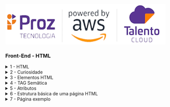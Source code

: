 ![](./assets/hd-header.png)

### Front-End - HTML

<details>
<summary>1 - HTML</summary>

> HTML é uma das linguagens que utilizamos para desenvolver websites. O acrônimo HTML vem do inglês e significa Hypertext Markup Language ou em português Linguagem de Marcação de Hipertexto.

> Criado pelo físico britânico Tim Berners-Lee em 2008, numa estação NeXTcube, usando o ambiente de desenvolvimento NeXTSTEP.

<img src="assets/tim.jpeg" width="300" height="200">

> O HTML é a liguagem base da internet. Foi criada para ser de fácil entendimento por seres humanos e também por máquinas, como por exemplo o Google ou outros sistemas que percorrem a internet capturando informação.
</details>

<details>
<summary>2 - Curiosidade</summary>

> O primeiro website do mundo foi lançado por ele em 6 de agosto de 1991. O conteúdo simplesmente descrevia a forma de funcionamento dessa nova forma de conexão. O domínio era http://info.cern.ch , e até hoje está no ar em sua forma original.

![](./assets/primeiro.png)


</details>

<details>
<summary>3 - Elementos HTML</summary>

- Um elemento é um componente que compõe o HTML. 
- Os elementos são compostos por tags. 
- Existem vários elementos, iremos ver adiante.

EX: 
```html
<elemento> <!-- Abertura do elemento -->
    conteúdo  <!--Conteúdo exibido pelo navegador-->
</elemento> <!-- Fechamento do elemento -->
```

- Alguns elementos:

  - `<p>`: Parágrafo
  - `<h1>`: Título
  - `<img>`: Imagem
  - `<a>`: Link
  - `<ul>`: Lista não ordenada
  - `<ol>`: Lista ordenada
  - `button`: Botão


EX da tag `<p>`:
```html
<p>
    Conteúdo do parágrafo
</p>
```

EX da tag `<h1>`:
```html
<h1>
    Conteúdo do título
</h1>
```

EX da tag `<img>`:
```html
<img src="img.png" alt="Uma imagem">
```

EX da tag `<a>`:
```html
<a href="https://www.google.com">
    Link para o Google
</a>
```

EX da tag `<ul>`:
```html
<ul>
    <li>Item 1</li>
    <li>Item 2</li>
    <li>Item 3</li>
</ul>
```

EX da tag `<ol>`:
```html
<ol>
    <li>Item 1</li>
    <li>Item 2</li>
    <li>Item 3</li>
</ol>
```

EX da tag `<button>`:
```html
<button>
    Clique aqui!
</button>
``` 
</details>

<details>
<summary>4 - TAG Semâtica</summary>

![](./assets/versus.jpg)

> Refere-se a elementos HTML que são usados para fornecer significado e estrutura ao conteúdo de um site, tornando-o mais compreensível para os navegadores, mecanismos de busca e pessoas que utilizam tecnologias assistivas. Essas tags ajudam a identificar claramente o propósito e o significado dos diferentes elementos do site.

EX: 

1. `<header>`: Representa o cabeçalho de um documento ou de uma seção.
```html
<header>
  <h1>Meu Site</h1>
  <nav>
    <ul>
      <li><a href="#">Página Inicial</a></li>
      <li><a href="#">Sobre</a></li>
      <li><a href="#">Contato</a></li>
    </ul>
  </nav>
</header>
```

2. `<nav>`: Define uma seção de navegação.

```html
<nav>
  <ul>
    <li><a href="#">Página Inicial</a></li>
    <li><a href="#">Sobre</a></li>
    <li><a href="#">Contato</a></li>
  </ul>
</nav>

```

3. `<main>`: Representa o conteúdo principal do documento.

```html
<main>
  <h2>Sobre</h2>
  <p>Informações sobre a empresa ou organização.</p>
</main>

```

4. `<article>`: Define um conteúdo independente e autossuficiente que pode ser distribuído separadamente.

```html
<article>
  <h3>Título do Artigo</h3>
  <p>Conteúdo do artigo.</p>
</article>
```

5. `<section>`: Representa uma seção genérica de conteúdo.

```html
<section>
  <h2>Serviços</h2>
  <ul>
    <li>Serviço 1</li>
    <li>Serviço 2</li>
    <li>Serviço 3</li>
  </ul>
</section>

```

6. `<aside>`: Define um conteúdo relacionado, mas separado do conteúdo principal.

```html
<aside>
  <h3>Anúncio</h3>
  <p>Texto do anúncio.</p>
</aside>

```

7. `<footer>`: Representa o rodapé do documento ou de uma seção.

```html
<footer>
  <p>&copy; 2023 Meu Site. Todos os direitos reservados.</p>
</footer>
```

</details>

<details>
<summary>5 - Atributos</summary>

- Atributos são propriedades que podem ser adicionadas aos elementos.
- Existem vários atributos, iremos ver adiante.

EX da tag `<a>`:
```html
<!-- o href é um atributo que tem o valor do link -->
<a href="https://www.google.com">
    Link para o Google
</a>
```

EX da tag `<img>`:
```html
<!-- o src é um atributo que tem o valor da imagem -->
<img src="img.png" alt="Uma imagem">
```

> OBS: cada elemento tem um atributo específico.
</details>

<details>
<summary>6 - Estrutura básica de uma página HTML</summary>
 
```html
<!DOCTYPE html>
<html>
<head>
<meta charset="UTF-8"/>
<title>Document</title>
</head>
<body>
...
</body>
</html>
```
> O DOCTYPE é usado para definir o tipo de documento que será renderizado. Nesse caso é o HTML versão 5.

> A tag `html` é responsável por definir o início do documento HTML.

> A tag `head` é onde fica localizado o titulo, icone que fica na aba do navegador, codificação dos caracteres, importação de arquivos CSS/JavaScript e etc.

> A tag `meta` são linhas de código `html` ou `etiquetas` que, entre outras coisas, descrevem o conteúdo do seu site para os buscadores. É nelas que você vai inserir as palavras-chave que facilitarão a vida do usuário na hora de te encontrar, por exemplo. 

> A tag `title` é utilizada para definir o título da página que é exibido na aba do navegador.

> A tag `body` é o corpo da página. É nela que fica todo o conteúdo que será exibido no navegador.
</details>


<details>
<summary>7 - Página exemplo</summary>

> Para criar uma página html, é necessário criar um arquivo e salvar com a extensão html e colocar o código dentro do arquivo.

```html
<!DOCTYPE html>
<html lang="en">

    <head>
        <meta charset="UTF-8">
        <meta http-equiv="X-UA-Compatible" content="IE=edge">
        <meta name="viewport" content="width=device-width, initial-scale=1.0">
        <title>Meu currículo</title>
    </head>

    <body>

        <header>
            <h1 align="center">
                <img width="200" src="https://avatars.githubusercontent.com/u/82737206?s=400&u=2b1e62750e2b2a0d55a83209e64da1edc3beb204&v=4" alt="Foto do currículo">
                <br />
                Anália Emília
            </h1>
            <p>
                <b>Descrição:</b>
                <br />
                <i>
                    Bem-vindo(a)!

                    Sua Anália Emília, tenho experiência na área de Desenvolvimento Front End (Sites), 
                    Back End(C# e .net) e Design. 
                    
                    Conhecimentos abrangentes em desenvolvimento Fullstack e de aplicações web, conhecimentos 
                    em programação estruturada, orientação a objetos, bancos de dados SQL Server, desenvolvimento de Web API com .NET e Entity Framework, 
                    autenticação e autorização com JWT, documentação de API com Swagger, testes unitários com xUnit e desenvolvimento com Angular.

                    Atuação na área de Docência, com experiência na orientação a aprendizagem do aluno, participação do planejamento das atividades 
                    da escola e organização do processo de ensino, contribuindo com o aprimoramento das rotinas. Experiência na área de Robótica 
                    Educacional, em projetos multidisciplinar do ensino Fundamental, Médio, Médio técnico e Pós Médio Técnico, com participação premiada
                    em eventos.
                </i>
            </p>
        </header>

        <hr>

        <main>
            <section>
                <h2 align="center">Experiências Profissionais</h2>
                <ul>
                    <li>Professora de informática</li>
                    <li>Desenvolvedor júnior</li>
                    <li>Desenvolvedor Pleno</li>
                </ul>
            </section>
        </main>

        <hr>

        <footer>
            <section>
                <h2 align="center">Contatos</h2>
                <ul>
                    <li>
                        <a href="https://www.linkedin.com/in/analiaemiliadev/">
                            <img src="./assets/linkedin.png" alt="github" width="20">
                            Linkedin
                        </a>
                    </li>
                    <li>
                        <a href="https://github.com/analianai">
                            <img src="./assets/github.png" alt="github" width="20">
                            GitHub
                        </a>
                    </li>
                </ul>
            </section>
        </footer>
    </body>
</html>

```

> Navegador:
![](./assets/index.png)




###### tags: `internet` `navegação`